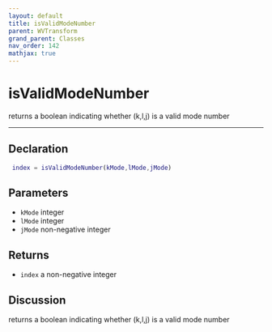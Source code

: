 ```yaml
---
layout: default
title: isValidModeNumber
parent: WVTransform
grand_parent: Classes
nav_order: 142
mathjax: true
---
```


#  isValidModeNumber

returns a boolean indicating whether (k,l,j) is a valid mode number


---

## Declaration
```matlab
 index = isValidModeNumber(kMode,lMode,jMode)
```
## Parameters
+ `kMode`  integer
+ `lMode`  integer
+ `jMode`  non-negative integer

## Returns
+ `index`  a non-negative integer

## Discussion

  returns a boolean indicating whether (k,l,j) is a valid mode
  number
 
            
